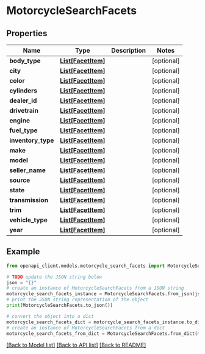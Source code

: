 # MotorcycleSearchFacets


## Properties

Name | Type | Description | Notes
------------ | ------------- | ------------- | -------------
**body_type** | [**List[FacetItem]**](FacetItem.md) |  | [optional] 
**city** | [**List[FacetItem]**](FacetItem.md) |  | [optional] 
**color** | [**List[FacetItem]**](FacetItem.md) |  | [optional] 
**cylinders** | [**List[FacetItem]**](FacetItem.md) |  | [optional] 
**dealer_id** | [**List[FacetItem]**](FacetItem.md) |  | [optional] 
**drivetrain** | [**List[FacetItem]**](FacetItem.md) |  | [optional] 
**engine** | [**List[FacetItem]**](FacetItem.md) |  | [optional] 
**fuel_type** | [**List[FacetItem]**](FacetItem.md) |  | [optional] 
**inventory_type** | [**List[FacetItem]**](FacetItem.md) |  | [optional] 
**make** | [**List[FacetItem]**](FacetItem.md) |  | [optional] 
**model** | [**List[FacetItem]**](FacetItem.md) |  | [optional] 
**seller_name** | [**List[FacetItem]**](FacetItem.md) |  | [optional] 
**source** | [**List[FacetItem]**](FacetItem.md) |  | [optional] 
**state** | [**List[FacetItem]**](FacetItem.md) |  | [optional] 
**transmission** | [**List[FacetItem]**](FacetItem.md) |  | [optional] 
**trim** | [**List[FacetItem]**](FacetItem.md) |  | [optional] 
**vehicle_type** | [**List[FacetItem]**](FacetItem.md) |  | [optional] 
**year** | [**List[FacetItem]**](FacetItem.md) |  | [optional] 

## Example

```python
from openapi_client.models.motorcycle_search_facets import MotorcycleSearchFacets

# TODO update the JSON string below
json = "{}"
# create an instance of MotorcycleSearchFacets from a JSON string
motorcycle_search_facets_instance = MotorcycleSearchFacets.from_json(json)
# print the JSON string representation of the object
print(MotorcycleSearchFacets.to_json())

# convert the object into a dict
motorcycle_search_facets_dict = motorcycle_search_facets_instance.to_dict()
# create an instance of MotorcycleSearchFacets from a dict
motorcycle_search_facets_from_dict = MotorcycleSearchFacets.from_dict(motorcycle_search_facets_dict)
```
[[Back to Model list]](../README.md#documentation-for-models) [[Back to API list]](../README.md#documentation-for-api-endpoints) [[Back to README]](../README.md)


